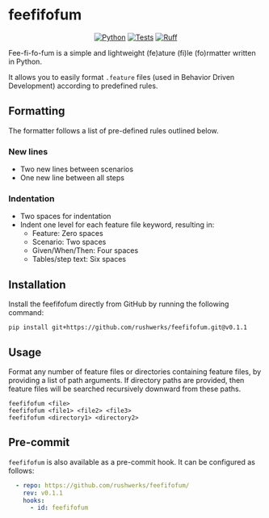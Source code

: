# feefifofum

<div align='center'>

[![Python](https://img.shields.io/badge/Python-3.7+-blue.svg)](https://www.python.org/downloads/release/python-370/)
[![Tests](https://github.com/rushwerks/feefifofum/actions/workflows/tests.yaml/badge.svg)](https://github.com/rushwerks/feefifofum/actions/workflows/tests.yaml)
[![Ruff](https://img.shields.io/endpoint?url=https://raw.githubusercontent.com/charliermarsh/ruff/main/assets/badge/v0.json)](https://github.com/charliermarsh/ruff)

</div>

Fee-fi-fo-fum is a simple and lightweight (fe)ature (fi)le (fo)rmatter written in Python.

It allows you to easily format `.feature` files (used in Behavior Driven Development) according to predefined rules.

## Formatting
The formatter follows a list of pre-defined rules outlined below.

### New lines
* Two new lines between scenarios
* One new line between all steps

### Indentation
* Two spaces for indentation
* Indent one level for each feature file keyword, resulting in:
    * Feature: Zero spaces
    * Scenario: Two spaces
    * Given/When/Then: Four spaces
    * Tables/step text: Six spaces

## Installation
Install the feefifofum directly from GitHub by running the following command:
```shell
pip install git+https://github.com/rushwerks/feefifofum.git@v0.1.1
```

## Usage
Format any number of feature files or directories containing feature files, by providing a list of path arguments. If directory paths are provided, then feature files will be searched recursively downward from these paths.

```shell
feefifofum <file>
feefifofum <file1> <file2> <file3>
feefifofum <directory1> <directory2>
```

## Pre-commit
`feefifofum` is also available as a pre-commit hook. It can be configured as follows:
```yaml
  - repo: https://github.com/rushwerks/feefifofum/
    rev: v0.1.1
    hooks:
      - id: feefifofum
```
